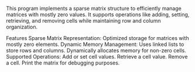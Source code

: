 This program implements a sparse matrix structure to efficiently manage matrices with mostly zero values. It supports operations like adding, setting, retrieving, and removing cells while maintaining row and column organization.

Features
Sparse Matrix Representation: Optimized storage for matrices with mostly zero elements.
Dynamic Memory Management:
Uses linked lists to store rows and columns.
Dynamically allocates memory for non-zero cells.
Supported Operations:
Add or set cell values.
Retrieve a cell value.
Remove a cell.
Print the matrix for debugging purposes.
